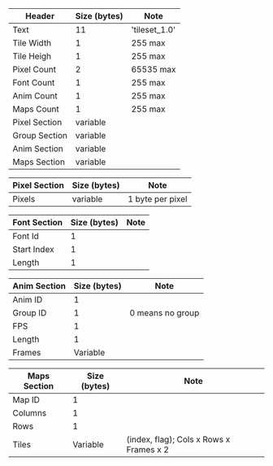 
| Header        | Size (bytes)  | Note                                      |
|---------------|---------------|-------------------------------------------|
| Text          | 11            | 'tileset_1.0'                             |
| Tile Width    | 1             | 255 max                                   |
| Tile Heigh    | 1             | 255 max                                   |
| Pixel Count   | 2             | 65535 max                                 |
| Font Count    | 1             | 255 max                                   |
| Anim Count    | 1             | 255 max                                   |
| Maps Count    | 1             | 255 max                                   |
| Pixel Section | variable      |                                           |
| Group Section | variable      |                                           |
| Anim Section  | variable      |                                           |
| Maps Section  | variable      |                                           |

| Pixel Section | Size (bytes)  | Note                                      |
|---------------|---------------|-------------------------------------------|
| Pixels        | variable      | 1 byte per pixel                          |

| Font Section  | Size (bytes)  | Note                                      |
|---------------|---------------|-------------------------------------------|
| Font Id       | 1             |                                           |
| Start Index   | 1             |                                           |
| Length        | 1             |                                           |

| Anim Section  | Size (bytes)  | Note                                      |
|---------------|---------------|-------------------------------------------|
| Anim ID       | 1             |                                           |
| Group ID      | 1             | 0 means no group                          |
| FPS           | 1             |                                           |
| Length        | 1             |                                           |
| Frames        | Variable      |                                           |

| Maps Section  | Size (bytes)  | Note                                      |
|---------------|---------------|-------------------------------------------|
| Map ID        | 1             |                                           |
| Columns       | 1             |                                           |
| Rows          | 1             |                                           |
| Tiles         | Variable      | (index, flag); Cols x Rows x Frames x 2   |


